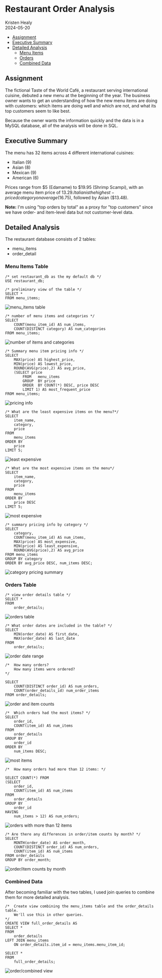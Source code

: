 Restaurant Order Analysis
=========================
Kristen Healy  
2024-05-20


- [Assignment](#assignment)
- [Executive Summary](#executive-summary)
- [Detailed Analysis](#detailed-analysis)
  - [Menu Items](#menu-items-table)
  - [Orders](#orders-table)
  - [Combined Data](#combined-data)

## Assignment
The fictional Taste of the World Café, a restaurant serving international cuisine, debuted a new menu at the beginning of the year. The business owner wants to get an understanding of how the new menu items are doing with customers: which items are doing well and which are not, and what its top customers seem to like best.

Because the owner wants the information quickly and the data is in a MySQL database, all of the analysis will be done in SQL.

## Executive Summary
The menu has 32 items across 4 different international cuisines:
- Italian (9)
- Asian (8)
- Mexican (9)
- American (6)

Prices range from $5 (Edamame) to $19.95 (Shrimp Scampi), with an average menu item price of $13.29. Italian is the highest-priced category on average ($16.75), followed by Asian ($13.48). 

**Note:** I'm using "top orders by total" as a proxy for "top customers" since we have order- and item-level data but not customer-level data.

## Detailed Analysis
The restaurant database consists of 2 tables:
- menu_items
- order_detail

### Menu Items Table

```
/* set restaurant_db as the my default db */
USE restaurant_db;

/* preliminary view of the table */
SELECT *
FROM menu_items;
```
![menu_items table](images/menu_items.png)

```
/* number of menu items and categories */
SELECT
    COUNT(menu_item_id) AS num_items,
    COUNT(DISTINCT category) AS num_categories
FROM menu_items;
```
![number of items and categories](images/ItemCatCount.png)
```
/* Summary menu item pricing info */
SELECT
    MAX(price) AS highest_price,
    MIN(price) AS lowest_price,
    ROUND(AVG(price),2) AS avg_price,
    (SELECT price
		FROM   menu_items
		GROUP  BY price
		ORDER  BY COUNT(*) DESC, price DESC
		LIMIT 1) AS most_frequent_price
FROM menu_items;
```
![pricing info](images/pricingInfo.png)

```
/* What are the least expensive items on the menu?*/
SELECT
    item_name,
    category,
    price
FROM
	menu_items
ORDER BY
	price
LIMIT 5;
```
![least expensive](images/leastExpensive.png)
```
/* What are the most expensive items on the menu*/
SELECT
    item_name,
    category,
    price
FROM
	menu_items
ORDER BY
	price DESC
LIMIT 5;
```
![most expensive](images/mostExpensive.png)

```
/* summary pricing info by category */    
SELECT
	category,
    COUNT(menu_item_id) AS num_items,
    MAX(price) AS most_expensive,
    MIN(price) AS least_expensive,
    ROUND(AVG(price),2) AS avg_price
FROM menu_items
GROUP BY category
ORDER BY avg_price DESC, num_items DESC;
```
![category pricing summary](images/categoryPricing.png)

### Orders Table

```
/* view order details table */
SELECT *
FROM
	order_details;
```
![orders table](images/orderTable.png)
```
/* What order dates are included in the table? */
SELECT 
	MIN(order_date) AS first_date,
    MAX(order_date) AS last_date
FROM
	order_details;
 ```
![order date range](images/orderDateRange.png)
```
/* 	How many orders?
	How many items were ordered?
*/

SELECT 
	COUNT(DISTINCT order_id) AS num_orders,
    COUNT(order_details_id) num_order_items
FROM order_details;
```
![order and item counts](images/numOrderItems.png)
```
/*	Which orders had the most items? */
SELECT 
	order_id,
	COUNT(item_id) AS num_items
FROM
	order_details
GROUP BY
	order_id
ORDER BY
	num_items DESC;
```
![most items](images/mostItems.png)
```
/*	How many orders had more than 12 items: */

SELECT COUNT(*) FROM
(SELECT
	order_id,
	COUNT(item_id) AS num_items
FROM
	order_details
GROUP BY
	order_id
HAVING
	num_items > 12) AS num_orders;
```
![orders with more than 12 items](images/twelveOrMore.png)

```
/* Are there any differences in order/item counts by month? */
SELECT 
    MONTH(order_date) AS order_month,
	COUNT(DISTINCT order_id) AS num_orders,
    COUNT(item_id) AS num_items
FROM order_details 
GROUP BY order_month;
```
![order/item counts by month](images/countsByMonth.png)

### Combined Data

After becoming familiar with the two tables, I used join queries to combine them for more detailed analysis.
```
/* 	Create view combining the menu_items table and the order_details table.
	We'll use this in other queries.
*/
CREATE VIEW full_order_details AS
SELECT *
FROM
	order_details
LEFT JOIN menu_items
	ON order_details.item_id = menu_items.menu_item_id;

SELECT *
FROM
	full_order_details;
```
![order/combined view](images/fullOrderDetails.png)
